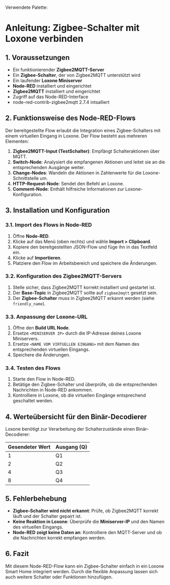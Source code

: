 Verwendete Palette: 


# Anleitung: Zigbee-Schalter mit Loxone verbinden

## 1. Voraussetzungen
- Ein funktionierender **Zigbee2MQTT-Server**
- Ein **Zigbee-Schalter**, der von Zigbee2MQTT unterstützt wird
- Ein laufender **Loxone Miniserver**
- **Node-RED** installiert und eingerichtet
- **Zigbee2MQTT** installiert und eingerichtet
- Zugriff auf das Node-RED-Interface
- node-red-contrib-zigbee2mqtt 2.7.4 intsalliert

## 2. Funktionsweise des Node-RED-Flows
Der bereitgestellte Flow erlaubt die Integration eines Zigbee-Schalters mit einem virtuellen Eingang in Loxone. 
Der Flow besteht aus mehreren Elementen:

1. **Zigbee2MQTT-Input (TestSchalter)**: Empfängt Schalteraktionen über MQTT.
2. **Switch-Node**: Analysiert die empfangenen Aktionen und leitet sie an die entsprechenden Ausgänge weiter.
3. **Change-Nodes**: Wandeln die Aktionen in Zahlenwerte für die Loxone-Schnittstelle um.
4. **HTTP-Request-Node**: Sendet den Befehl an Loxone.
5. **Comment-Node**: Enthält hilfreiche Informationen zur Loxone-Konfiguration.

## 3. Installation und Konfiguration
### 3.1. Import des Flows in Node-RED
1. Öffne **Node-RED**.
2. Klicke auf das Menü (oben rechts) und wähle **Import > Clipboard**.
3. Kopiere den bereitgestellten JSON-Flow und füge ihn in das Textfeld ein.
4. Klicke auf **Importieren**.
5. Platziere den Flow im Arbeitsbereich und speichere die Änderungen.

### 3.2. Konfiguration des Zigbee2MQTT-Servers
1. Stelle sicher, dass Zigbee2MQTT korrekt installiert und gestartet ist.
2. Der **Base-Topic** in Zigbee2MQTT sollte auf `zigbee2mqtt` gesetzt sein.
3. Der **Zigbee-Schalter** muss in Zigbee2MQTT erkannt werden (siehe `friendly_name`).

### 3.3. Anpassung der Loxone-URL
1. Öffne den **Build URL Node**.
2. Ersetze `<MINISERVER IP>` durch die IP-Adresse deines Loxone Miniservers.
3. Ersetze `<NAME VOM VIRTUELLEN EINGANG>` mit dem Namen des entsprechenden virtuellen Eingangs.
4. Speichere die Änderungen.

### 3.4. Testen des Flows
1. Starte den Flow in Node-RED.
2. Betätige den Zigbee-Schalter und überprüfe, ob die entsprechenden Nachrichten in Node-RED ankommen.
3. Kontrolliere in Loxone, ob die virtuellen Eingänge entsprechend geschaltet werden.

## 4. Werteübersicht für den Binär-Decodierer
Loxone benötigt zur Verarbeitung der Schalterzustände einen Binär-Decodierer:

| Gesendeter Wert | Ausgang (Q) |
|----------------|------------|
| 1 | Q1 |
| 2 | Q2 |
| 4 | Q3 |
| 8 | Q4 |

## 5. Fehlerbehebung
- **Zigbee-Schalter wird nicht erkannt**: Prüfe, ob Zigbee2MQTT korrekt läuft und der Schalter gepairt ist.
- **Keine Reaktion in Loxone**: Überprüfe die **Miniserver-IP** und den Namen des virtuellen Eingangs.
- **Node-RED zeigt keine Daten an**: Kontrolliere den MQTT-Server und ob die Nachrichten korrekt empfangen werden.

## 6. Fazit
Mit diesem Node-RED-Flow kann ein Zigbee-Schalter einfach in ein Loxone Smart Home integriert werden. Durch die flexible Anpassung lassen sich auch weitere Schalter oder Funktionen hinzufügen.
